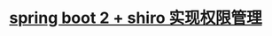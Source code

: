 # [spring boot 2 + shiro 实现权限管理](https://www.cnblogs.com/gdjlc/archive/2019/12/17/12057612.html)
 
 
 